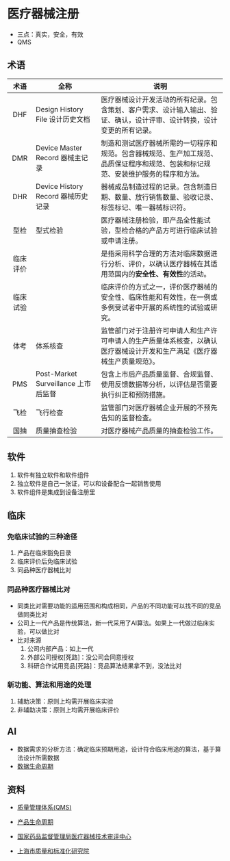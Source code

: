 # 医疗器械注册
* 三点：真实，安全，有效
* QMS

## 术语
| 术语 | 全称 | 说明 |
| :-: | - | - |
| DHF | Design History File 设计历史文档 | 医疗器械设计开发活动的所有纪录。包含策划、客户需求、设计输入输出、验证、确认，设计评审、设计转换，设计变更的所有记录。 |
| DMR | Device Master Record 器械主记录 | 制造和测试医疗器械所需的一切程序和规范。包含器械规范、生产加工规范、品质保证程序和规范、包装和标记规范、安装维护服务的程序和方法。 |
| DHR | Device History Record 器械历史记录 | 器械成品制造过程的记录。包含制造日期、数量、放行销售数量、验收记录、标签标记、唯一器械标识符。 |
| 型检 | 型式检验 | 医疗器械注册检验，即产品全性能试验，型检合格的产品方可进行临床试验或申请注册。 |
| 临床评价 |  | 是指采用科学合理的方法对临床数据进行分析、评价，以确认医疗器械在其适用范国内的**安全性、有效性**的活动。 |
| 临床试验 |  | 临床评价的方式之一，评价医疗器械的安全性、临床性能和有效性，在一例或多例受试者中开展的系统性的试验或研究。 |
| 体考 | 体系核查 | 监管部门对于注册许可申请人和生产许可申请人的生产质量体系核查，以确认医疗器械设计开发和生产满足《医疗器械生产质量规范》。 |
| PMS | Post-Market Surveillance 上市后监督 | 包含上市后产品质量监督、合规监督、使用反馈数据等分析，以评估是否需要执行纠正和预防措施。 |
| 飞检 | 飞行检查 | 监管部门对医疗器械企业开展的不预先告知的监督检查。 |
| 国抽 | 质量抽查检验 | 对医疗器械产品质量的抽查检验工作。 |

## 软件
1. 软件有独立软件和软件组件
1. 独立软件是自己一张证，可以和设备配合一起销售使用
1. 软件组件是集成到设备注册里

## 临床
### 免临床试验的三种途径
1. 产品在临床豁免目录
1. 临床评价后免临床试验
1. 同品种医疗器械比对

### 同品种医疗器械比对
* 同类比对需要功能的适用范围和构成相同，产品的不同功能可以找不同的竞品做同类比对
* 公司上一代产品是传统算法，新一代采用了AI算法。如果上一代做过临床实验，可以做比对
* 比对来源
  1. 公司内部产品：如上一代
  1. 外部公司授权[死路]：没公司会同意授权
  1. 科研合作试用竞品[死路]：竞品算法结果拿不到，没法比对

### 新功能、算法和用途的处理
1. 辅助决策：原则上均需开展临床实验
1. 非辅助决策：原则上均需开展临床评价

## AI
* 数据需求的分析方法：确定临床预期用途，设计符合临床用途的算法，基于算法设计所需数据
* [数据生命周期](https://ai.wangyaqi.cn/#/kb/data)

## 资料
* [质量管理体系(QMS)](https://rd.wangyaqi.cn/#/qms/SUMMARY)
* [产品生命周期](https://rd.wangyaqi.cn/#/qms/plm)

* [国家药品监督管理局医疗器械技术审评中心](https://www.cmde.org.cn/index.html)
* [上海市质量和标准化研究院](https://www.cnsis.org.cn/)
